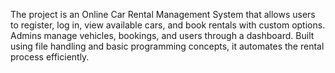 The project is an Online Car Rental Management System that allows users to register, log in, view available cars, and book rentals with custom options. Admins manage vehicles, bookings, and users through a dashboard. Built using file handling and basic programming concepts, it automates the rental process efficiently.
